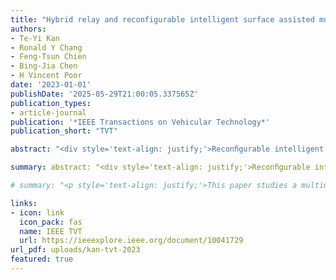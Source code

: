 ```yaml
---
title: "Hybrid relay and reconfigurable intelligent surface assisted multiuser MISO systems"
authors:
- Te-Yi Kan
- Ronald Y Chang
- Feng-Tsun Chien
- Bing-Jia Chen
- H Vincent Poor
date: '2023-01-01'
publishDate: '2025-05-29T21:00:05.337565Z'
publication_types:
- article-journal
publication: '*IEEE Transactions on Vehicular Technology*'
publication_short: "TVT"

abstract: "<div style='text-align: justify;'>Reconﬁgurable intelligent surfaces (RISs) are viewed as key enablers for next-generation wireless communications. This paper investigates a multiuser downlink multiple-input single-output (MISO) system in which a multiantenna base station (BS) transmits information to multiple single-antenna users with the aid of both a half-duplex decode-and-forward (DF) relay and a full-duplex RIS. Active beamforming at the BS and the DF relay, as well as passive beamforming at the RIS, are jointly designed for system sum-rate maximization. The design problem is challenging to solve due to coupled beamforming variables. An alternating optimization (AO) based algorithm is proposed to tackle this complex co-design problem. Numerical results demonstrate the superior performance of the proposed hybrid relay–RIS system with a judicious joint beamforming design. Convergence and complexity analysis shows that the convergence rate of the proposed algorithm is dominated by the numbers of users and RIS elements, and the proposed scheme can converge in a few iterations even in the conﬁguration of large numbers of users and RIS elements. Interesting tradeoffs posed in the joint design are discussed. An extension of the proposed design method to a related energy efﬁciency (EE) optimization problem is also outlined and implemented.</div>"

summary: abstract: "<div style='text-align: justify;'>Reconﬁgurable intelligent surfaces (RISs) are viewed as key enablers for next-generation wireless communications. This paper investigates a multiuser downlink multiple-input single-output (MISO) system in which a multiantenna base station (BS) transmits information to multiple single-antenna users with the aid of both a half-duplex decode-and-forward (DF) relay and a full-duplex RIS. Active beamforming at the BS and the DF relay, as well as passive beamforming at the RIS, are jointly designed for system sum-rate maximization. The design problem is challenging to solve due to coupled beamforming variables. An alternating optimization (AO) based algorithm is proposed to tackle this complex co-design problem. Numerical results demonstrate the superior performance of the proposed hybrid relay–RIS system with a judicious joint beamforming design. Convergence and complexity analysis shows that the convergence rate of the proposed algorithm is dominated by the numbers of users and RIS elements, and the proposed scheme can converge in a few iterations even in the conﬁguration of large numbers of users and RIS elements. Interesting tradeoffs posed in the joint design are discussed. An extension of the proposed design method to a related energy efﬁciency (EE) optimization problem is also outlined and implemented.</div>"

# summary: "<p style='text-align: justify;'>This paper studies a multiuser MISO downlink system assisted by a decode-and-forward relay and a full-duplex RIS. To maximize the system sum-rate, joint active and passive beamforming is optimized using an alternating optimization algorithm. Results show that the proposed hybrid relay–RIS scheme achieves high performance and fast convergence, even with many users and RIS elements. Trade-offs in joint design and an extension to energy efficiency optimization are also explored.</p>"

links:
- icon: link
  icon_pack: fas
  name: IEEE TVT 
  url: https://ieeexplore.ieee.org/document/10041729
url_pdf: uploads/kan-tvt-2023
featured: true
---
```


